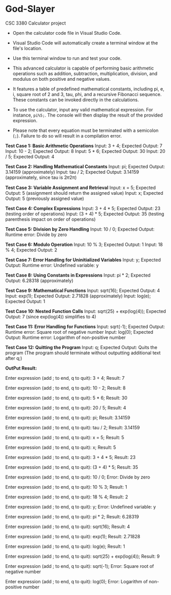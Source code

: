 # God-Slayer
CSC 3380 Calculator project

* Open the calculator code file in Visual Studio Code.
* Visual Studio Code will automatically create a terminal window at the file's location.
* Use this terminal window to run and test your code.

* This advanced calculator is capable of performing basic arithmetic operations such as addition, subtraction, multiplication, division, and modulus on both positive and negative values.
* It features a table of predefined mathematical constants, including pi, e, i, square root of 2 and 3, tau, phi, and a recursive Fibonacci sequence. These constants can be invoked directly in the calculations.
* To use the calculator, input any valid mathematical expression. For instance, `pi%5;`. The console will then display the result of the provided expression.
* Please note that every equation must be terminated with a semicolon (`;`). Failure to do so will result in a compilation error.

**Test Case 1: Basic Arithmetic Operations**
Input: 3 + 4;
Expected Output: 7
Input: 10 - 2;
Expected Output: 8
Input: 5 * 6;
Expected Output: 30
Input: 20 / 5;
Expected Output: 4

**Test Case 2: Handling Mathematical Constants**
Input: pi;
Expected Output: 3.14159 (approximately)
Input: tau / 2;
Expected Output: 3.14159 (approximately, since tau is 2𝜋2π)

**Test Case 3: Variable Assignment and Retrieval**
Input: x = 5;
Expected Output: 5 (assignment should return the assigned value)
Input: x;
Expected Output: 5 (previously assigned value)

**Test Case 4: Complex Expressions**
Input: 3 + 4 * 5;
Expected Output: 23 (testing order of operations)
Input: (3 + 4) * 5;
Expected Output: 35 (testing parenthesis impact on order of operations)

**Test Case 5: Division by Zero Handling**
Input: 10 / 0;
Expected Output: Runtime error: Divide by zero

**Test Case 6: Modulo Operation**
Input: 10 % 3;
Expected Output: 1
Input: 18 % 4;
Expected Output: 2

**Test Case 7: Error Handling for Uninitialized Variables**
Input: y;
Expected Output: Runtime error: Undefined variable: y

**Test Case 8: Using Constants in Expressions**
Input: pi * 2;
Expected Output: 6.28318 (approximately)

**Test Case 9: Mathematical Functions**
Input: sqrt(16);
Expected Output: 4
Input: exp(1);
Expected Output: 2.71828 (approximately)
Input: log(e);
Expected Output: 1

**Test Case 10: Nested Function Calls**
Input: sqrt(25) + exp(log(4));
Expected Output: 7 (since exp(log(4)) simplifies to 4)

**Test Case 11: Error Handling for Functions**
Input: sqrt(-1);
Expected Output: Runtime error: Square root of negative number
Input: log(0);
Expected Output: Runtime error: Logarithm of non-positive number

**Test Case 12: Quitting the Program**
Input: q;
Expected Output: Quits the program (The program should terminate without outputting additional text after q;)


**OutPut Result:**

Enter expression (add ; to end, q to quit): 3 + 4;
Result: 7

Enter expression (add ; to end, q to quit): 10 - 2;
Result: 8

Enter expression (add ; to end, q to quit): 5 * 6;
Result: 30

Enter expression (add ; to end, q to quit): 20 / 5;
Result: 4

Enter expression (add ; to end, q to quit): pi;
Result: 3.14159

Enter expression (add ; to end, q to quit): tau / 2;
Result: 3.14159

Enter expression (add ; to end, q to quit): x = 5;
Result: 5

Enter expression (add ; to end, q to quit): x;
Result: 5

Enter expression (add ; to end, q to quit): 3 + 4 * 5;
Result: 23

Enter expression (add ; to end, q to quit): (3 + 4) * 5;
Result: 35

Enter expression (add ; to end, q to quit): 10 / 0;
Error: Divide by zero

Enter expression (add ; to end, q to quit): 10 % 3;
Result: 1

Enter expression (add ; to end, q to quit): 18 % 4;
Result: 2

Enter expression (add ; to end, q to quit): y;
Error: Undefined variable: y

Enter expression (add ; to end, q to quit): pi * 2;
Result: 6.28319

Enter expression (add ; to end, q to quit): sqrt(16);
Result: 4

Enter expression (add ; to end, q to quit): exp(1);
Result: 2.71828

Enter expression (add ; to end, q to quit): log(e);
Result: 1

Enter expression (add ; to end, q to quit): sqrt(25) + exp(log(4));
Result: 9

Enter expression (add ; to end, q to quit): sqrt(-1);
Error: Square root of negative number

Enter expression (add ; to end, q to quit): log(0);
Error: Logarithm of non-positive number
